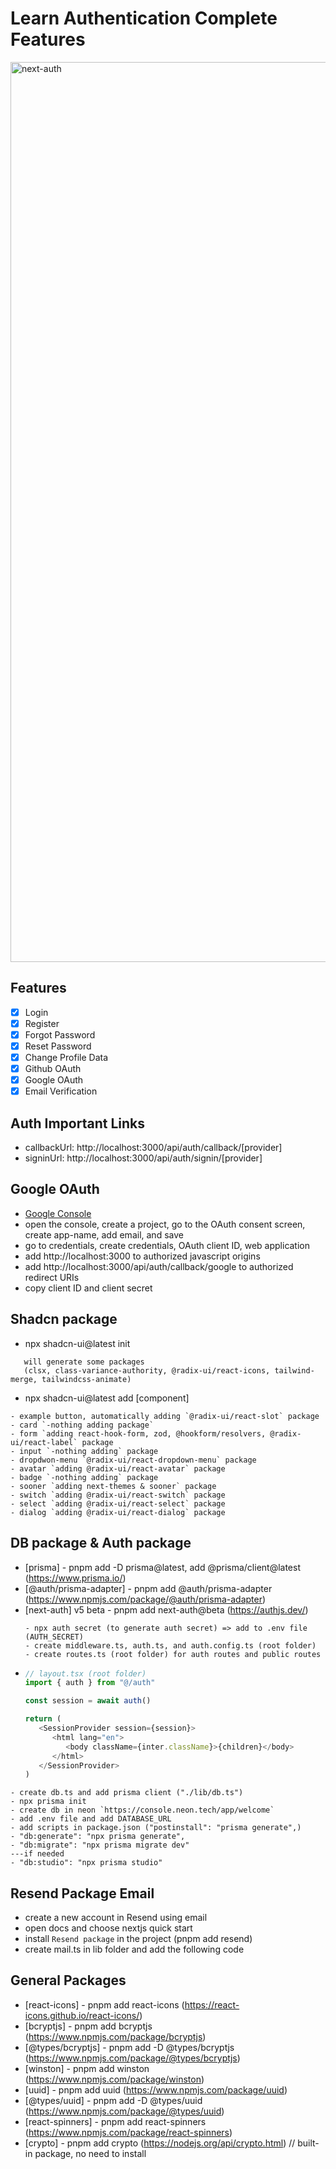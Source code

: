 # Learn Authentication Complete Features

<img width="1440" alt="next-auth" src="https://github.com/nuhptr/authentication-full-cwa/assets/50306963/a08cacc3-4f43-4a18-aafb-381f3f647355">

## Features

-  [x] Login
-  [x] Register
-  [x] Forgot Password
-  [x] Reset Password
-  [x] Change Profile Data
-  [x] Github OAuth
-  [x] Google OAuth
-  [x] Email Verification

## Auth Important Links

-  callbackUrl: http://localhost:3000/api/auth/callback/[provider]
-  signinUrl: http://localhost:3000/api/auth/signin/[provider]

## Google OAuth

-  [Google Console](https://console.developers.google.com/)
-  open the console, create a project, go to the OAuth consent screen, create app-name, add email, and save
-  go to credentials, create credentials, OAuth client ID, web application
-  add http://localhost:3000 to authorized javascript origins
-  add http://localhost:3000/api/auth/callback/google to authorized redirect URIs
-  copy client ID and client secret

## Shadcn package

-  npx shadcn-ui@latest init

```text
   will generate some packages
   (clsx, class-variance-authority, @radix-ui/react-icons, tailwind-merge, tailwindcss-animate)
```

-  npx shadcn-ui@latest add [component]

```text
- example button, automatically adding `@radix-ui/react-slot` package
- card `-nothing adding package`
- form `adding react-hook-form, zod, @hookform/resolvers, @radix-ui/react-label` package
- input `-nothing adding` package
- dropdwon-menu `@radix-ui/react-dropdown-menu` package
- avatar `adding @radix-ui/react-avatar` package
- badge `-nothing adding` package
- sooner `adding next-themes & sooner` package
- switch `adding @radix-ui/react-switch` package
- select `adding @radix-ui/react-select` package
- dialog `adding @radix-ui/react-dialog` package
```

## DB package & Auth package

-  [prisma] - pnpm add -D prisma@latest, add @prisma/client@latest (https://www.prisma.io/)
-  [@auth/prisma-adapter] - pnpm add @auth/prisma-adapter (https://www.npmjs.com/package/@auth/prisma-adapter)
-  [next-auth] v5 beta - pnpm add next-auth@beta (https://authjs.dev/)
   ```text
   - npx auth secret (to generate auth secret) => add to .env file (AUTH_SECRET)
   - create middleware.ts, auth.ts, and auth.config.ts (root folder)
   - create routes.ts (root folder) for auth routes and public routes
   ```
-  ```ts
   // layout.tsx (root folder)
   import { auth } from "@/auth"

   const session = await auth()

   return (
      <SessionProvider session={session}>
         <html lang="en">
            <body className={inter.className}>{children}</body>
         </html>
      </SessionProvider>
   )
   ```

```text
- create db.ts and add prisma client ("./lib/db.ts")
- npx prisma init
- create db in neon `https://console.neon.tech/app/welcome`
- add .env file and add DATABASE_URL
- add scripts in package.json ("postinstall": "prisma generate",)
- "db:generate": "npx prisma generate",
- "db:migrate": "npx prisma migrate dev"
---if needed
- "db:studio": "npx prisma studio"
```

## Resend Package Email

-  create a new account in Resend using email
-  open docs and choose nextjs quick start
-  install `Resend package` in the project (pnpm add resend)
-  create mail.ts in lib folder and add the following code

## General Packages

-  [react-icons] - pnpm add react-icons (https://react-icons.github.io/react-icons/)
-  [bcryptjs] - pnpm add bcryptjs (https://www.npmjs.com/package/bcryptjs)
-  [@types/bcryptjs] - pnpm add -D @types/bcryptjs (https://www.npmjs.com/package/@types/bcryptjs)
-  [winston] - pnpm add winston (https://www.npmjs.com/package/winston)
-  [uuid] - pnpm add uuid (https://www.npmjs.com/package/uuid)
-  [@types/uuid] - pnpm add -D @types/uuid (https://www.npmjs.com/package/@types/uuid)
-  [react-spinners] - pnpm add react-spinners (https://www.npmjs.com/package/react-spinners)
-  [crypto] - pnpm add crypto (https://nodejs.org/api/crypto.html) // built-in package, no need to install
